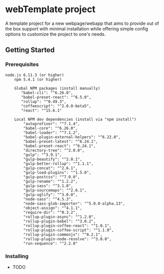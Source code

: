 # webTemplate project

A template project for a new webpage/webapp that aims to provide out of the box support with minimal installation while offering simple config options to customize the project to one's needs.

## Getting Started


### Prerequisites


```
node.js 6.11.3 (or higher)
    npm 5.4.1 (or higher)
    
    Global NPM packages (install manually)
       "babel-cli": "^6.26.0",
       "babel-preset-react": "^6.5.0",
       "rollup": "^0.49.3",
       "coffeescript": "^2.0.0-beta5",
       "react": "^15.6.1"
        
    Local NPM dev dependencies (install via "npm install")
        "autoprefixer": "^7.1.4",
        "babel-core": "^6.26.0",
        "babel-loader": "^7.1.2",
        "babel-plugin-external-helpers": "^6.22.0",
        "babel-preset-latest": "^6.24.1",
        "babel-preset-react": "^6.24.1",
        "directory-tree": "^2.0.0",
        "gulp": "^3.9.1",
        "gulp-beautify": "^2.0.1",
        "gulp-better-rollup": "^1.1.1",
        "gulp-concat": "^2.6.1",
        "gulp-load-plugins": "^1.5.0",
        "gulp-postcss": "^7.0.0",
        "gulp-rename": "^1.2.2",
        "gulp-sass": "^3.1.0",
        "gulp-sourcemaps": "^2.6.1",
        "gulp-uglify": "^3.0.0",
        "node-sass": "^4.5.3",
        "node-sass-glob-importer": "^5.0.0-alpha.13",
        "object-assign": "^4.1.1",
        "require-dir": "^0.3.2",
        "rollup-plugin-async": "^1.2.0",
        "rollup-plugin-babel": "^3.0.2",
        "rollup-plugin-coffee-react": "^1.0.1",
        "rollup-plugin-coffee-script": "^1.1.0",
        "rollup-plugin-commonjs": "^8.2.1",
        "rollup-plugin-node-resolve": "^3.0.0",
        "run-sequence": "^2.2.0"
```

### Installing

* TODO